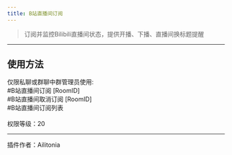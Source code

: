 ```yaml
---
title: B站直播间订阅
---
```

> 订阅并监控Bilibili直播间状态，提供开播、下播、直播间换标题提醒

---
## 使用方法
仅限私聊或群聊中群管理员使用:<br/>
\#B站直播间订阅 [RoomID]<br/>
\#B站直播间取消订阅 [RoomID]<br/>
\#B站直播间订阅列表<br/><br/>
权限等级：20

---
插件作者：Ailitonia